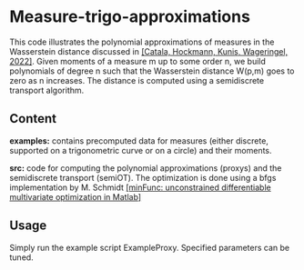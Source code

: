# Measure-trigo-approximations

This code illustrates the polynomial approximations of measures in the Wasserstein distance discussed in [[Catala, Hockmann, Kunis, Wageringel, 2022]](https://arxiv.org/abs/2203.10531v2). Given moments of a measure m up to some order n, we build polynomials of degree n such that the Wasserstein distance W(p,m) goes to zero as n increases. The distance is computed using a semidiscrete transport algorithm.

## Content
**examples:**
contains precomputed data for measures (either discrete, supported on a trigonometric curve or on a circle) and their moments.

**src:**
code for computing the polynomial approximations (proxys) and the semidiscrete transport (semiOT). The optimization is done using a bfgs implementation by M. Schmidt [[minFunc: unconstrained differentiable multivariate optimization in Matlab]](https://www.cs.ubc.ca/~schmidtm/Software/minFunc.html)

## Usage
Simply run the example script ExampleProxy. Specified parameters can be tuned.
